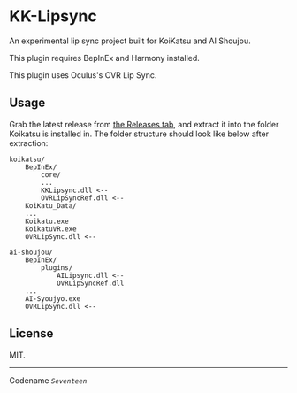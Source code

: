 # KK-Lipsync

An experimental lip sync project built for KoiKatsu and AI Shoujou.

This plugin requires BepInEx and Harmony installed.

This plugin uses Oculus's OVR Lip Sync.

## Usage

Grab the latest release from [the Releases tab][releases], and extract it into the folder Koikatsu is installed in. The folder structure should look like below after extraction:

```
koikatsu/
    BepInEx/
        core/
        ...
        KKLipsync.dll <-- 
        OVRLipSyncRef.dll <--
    KoiKatu_Data/
    ...
    Koikatu.exe
    KoikatuVR.exe
    OVRLipSync.dll <--
```

```
ai-shoujou/
    BepInEx/
        plugins/
            AILipsync.dll <-- 
            OVRLipSyncRef.dll
    ...
    AI-Syoujyo.exe
    OVRLipSync.dll <--
```

[releases]: https://github.com/01010101lzy/kk-lipsync/releases

## License

MIT.

---

Codename _`Seventeen`_
